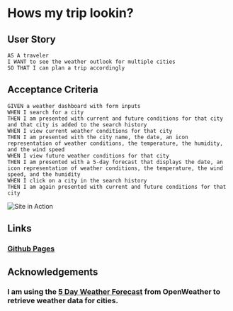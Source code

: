 # Hows my trip lookin?


## User Story
```
AS A traveler
I WANT to see the weather outlook for multiple cities
SO THAT I can plan a trip accordingly
```

## Acceptance Criteria
```
GIVEN a weather dashboard with form inputs
WHEN I search for a city
THEN I am presented with current and future conditions for that city and that city is added to the search history
WHEN I view current weather conditions for that city
THEN I am presented with the city name, the date, an icon representation of weather conditions, the temperature, the humidity, and the wind speed
WHEN I view future weather conditions for that city
THEN I am presented with a 5-day forecast that displays the date, an icon representation of weather conditions, the temperature, the wind speed, and the humidity
WHEN I click on a city in the search history
THEN I am again presented with current and future conditions for that city
```

![Site in Action](./assets/Images/How's%20My%20Trip%20Lookin_.gif)

## Links

### [Github Pages](https://sudo-apt-install.github.io/hows-my-trip-lookin/)

## Acknowledgements

### I am using the [5 Day Weather Forecast](https://openweathermap.org/forecast5) from OpenWeather to retrieve weather data for cities.